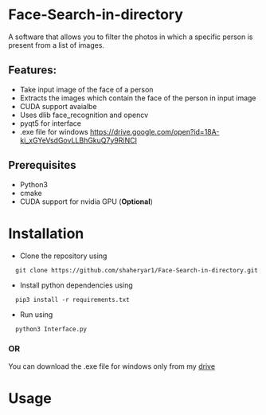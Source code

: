 # Face-Search-in-directory

A software that allows you to filter the photos in which a specific person is present from a list of images. 

## Features:
 - Take input image of the face of a person
 - Extracts the images which contain the face of the person in input image 
 - CUDA support avaialbe 
 - Uses dlib face_recognition and opencv
 - pyqt5 for interface
 - .exe file for windows https://drive.google.com/open?id=18A-ki_xGYeVsdGovLLBhGkuQ7y9RiNCI
 
 ## Prerequisites
 - Python3
 - cmake
 - CUDA support for nvidia GPU (**Optional**)
 
 # Installation 
  - Clone the repository using 
  ```
    git clone https://github.com/shaheryar1/Face-Search-in-directory.git
  ```
  - Install python dependencies using 
  ```
    pip3 install -r requirements.txt
  ```
  - Run using
  ```
    python3 Interface.py
  ```
### OR
  You can download the .exe file for windows only from my [drive](https://drive.google.com/open?id=18A-ki_xGYeVsdGovLLBhGkuQ7y9RiNCI)
 
 # Usage
